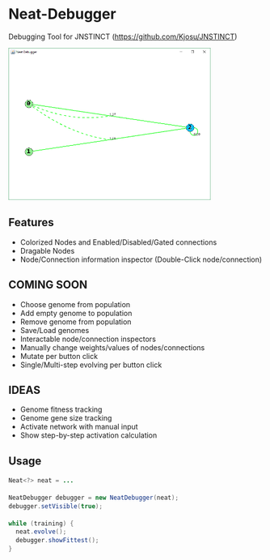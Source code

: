 # Neat-Debugger

Debugging Tool for JNSTINCT (https://github.com/Kjosu/JNSTINCT)

<img src="./NeatDebugger.png" width="400" height="300">

## Features
- Colorized Nodes and Enabled/Disabled/Gated connections
- Dragable Nodes
- Node/Connection information inspector (Double-Click node/connection)

## COMING SOON
- Choose genome from population
- Add empty genome to population
- Remove genome from population
- Save/Load genomes
- Interactable node/connection inspectors
- Manually change weights/values of nodes/connections
- Mutate per button click
- Single/Multi-step evolving per button click

## IDEAS
- Genome fitness tracking
- Genome gene size tracking
- Activate network with manual input
- Show step-by-step activation calculation

## Usage
```java
Neat<?> neat = ...

NeatDebugger debugger = new NeatDebugger(neat);
debugger.setVisible(true);

while (training) {
  neat.evolve();
  debugger.showFittest();
}
```

